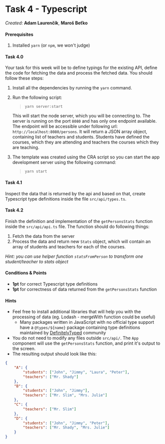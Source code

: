 # Task 4 - Typescript

_Created:_ **Adam Laurenčík**, **Maroš Beťko**

#### Prerequisites

1. Installed `yarn` (or `npm`, we won't judge)

#### Task 4.0

Your task for this week will be to define typings for the existing API, define the code for fetching the data and process the fetched data.
You should follow these steps:

1. Install all the dependencies by running the `yarn` command.
2. Run the following script:

    > `yarn server:start`

    This will start the node server, which you will be connecting to. The server is running on the port `8080` and has only one endpoint available. The endpoint will be accessible under following url: `http://localhost:8080/persons`. It will return a JSON array object, containing list of teachers and students. Students have defined the courses, which they are attending and teachers the courses which they are teaching.

3. The template was created using the CRA script so you can start the app development server using the following command:
    > `yarn start`

#### Task 4.1

Inspect the data that is returned by the api and based on that, create Typescript type definitions inside the file `src/api/types.ts`.

#### Task 4.2

Finish the definition and implementation of the `getPersonsStats` function inside the `src/api/api.ts` file. The function should do following things:

1. Fetch the data from the server
2. Process the data and return new `Stats` object, which will contain an array of students and teachers for each of the courses.

_Hint: you can use helper function `statsFromPerson` to transform one student/teacher to stats object_

#### Conditions & Points

-   **1pt** for correct Typescript type definitions
-   **1pt** for correctness of data returned from the `getPersonsStats` function

#### Hints

-   Feel free to install additional libraries that will help you with the processing of data (eg. Lodash - mergeWith function could be useful)
    - Many packages written in JavaScript with no official type support have a `@types/${name}` package containing type definitions maintained by [DefinitelyTyped](https://definitelytyped.org/) community
-   You do not need to modify any files outside `src/api/`. The `App` component will use the `getPersonsStats` function, and print it's output to the screen.
-   The resulting output should look like this:

```json
{
    "A": {
        "students": ["John", "Jimmy", "Laura", "Peter"],
        "teachers": ["Mr. Shady"]
    },
    "B": {
        "students": ["John", "Jimmy"],
        "teachers": ["Mr. Slim", "Mrs. Julie"]
    },
    "C": {
        "teachers": ["Mr. Slim"]
    },
    "D": {
        "students": ["John", "Jimmy", "Peter"],
        "teachers": ["Mr. Shady", "Mrs. Julie"]
    }
}
```
